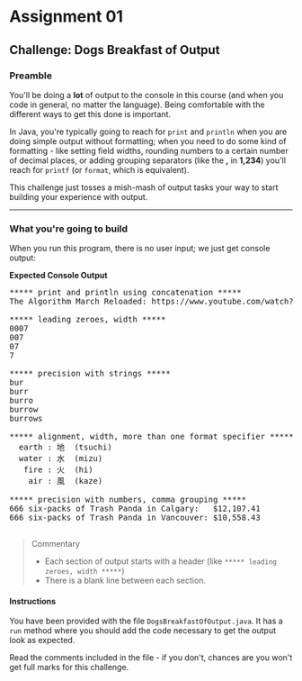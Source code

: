 # Assignment 01

## Challenge: Dogs Breakfast of Output

### Preamble

You'll be doing a **lot** of output to the console in this course (and when you code in general, no matter the language). Being comfortable with the different ways to get this done is important.

In Java, you're typically going to reach for `print` and `println` when you are doing simple output without formatting; when you need to do some kind of formatting - like setting field widths, rounding numbers to a certain number of decimal places, or adding grouping separators (like the **,** in **1,234**) you'll reach for `printf` (or `format`, which is equivalent).

This challenge just tosses a mish-mash of output tasks your way to start building your experience with output.

---

### What you're going to build

When you run this program, there is no user input; we just get console output:

**Expected Console Output**

<pre>
***** print and println using concatenation *****
The Algorithm March Reloaded: https://www.youtube.com/watch?v=jVMsHHFJX68

***** leading zeroes, width *****
0007
007
07
7

***** precision with strings *****
bur
burr
burro
burrow
burrows

***** alignment, width, more than one format specifier *****
  earth : 地  (tsuchi)
  water : 水  (mizu)
   fire : 火  (hi)
    air : 風  (kaze)

***** precision with numbers, comma grouping *****
666 six-packs of Trash Panda in Calgary:   $12,107.41
666 six-packs of Trash Panda in Vancouver: $10,558.43
 </pre>

> Commentary
>
> - Each section of output starts with a header (like `***** leading zeroes, width *****`)
> - There is a blank line between each section.

#### Instructions

You have been provided with the file `DogsBreakfastOfOutput.java`. It has a `run` method where you should add the code necessary to get the output look as expected.

Read the comments included in the file - if you don't, chances are you won't get full marks for this challenge.
